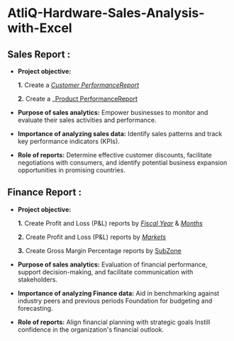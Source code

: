 # AtliQ-Hardware-Sales-Analysis-with-Excel
## Sales Report :


- **Project objective:** 

    **1.** Create a _[Customer PerformanceReport](https://github.com/TanmayTheAnalyst/AtliQ-Hardware-Sales-Analysis-with-Excel/blob/main/Customer%20Performance%20Report.pdf)_

  **2.** Create a _[Product PerformanceReport](https://github.com/TanmayTheAnalyst/AtliQ-Hardware-Sales-Analysis-with-Excel/blob/main/Product%20Performance%20Report.pdf) 

- **Purpose of sales analytics:** Empower businesses to monitor and evaluate their sales activities and performance.

- **Importance of analyzing sales data:** Identify sales patterns and track key performance indicators (KPIs).

- **Role of reports:** Determine effective customer discounts, facilitate negotiations with consumers, and identify potential business expansion opportunities in promising countries.

## Finance Report :

- **Project objective:** 

    **1.** Create Profit and Loss (P&L) reports by _[Fiscal Year](https://github.com/TanmayTheAnalyst/AtliQ-Hardware-Sales-Analysis-with-Excel/blob/main/P%20%26%20L%20By%20Fiscal%20Year.pdf)_ & _[Months](https://github.com/TanmayTheAnalyst/AtliQ-Hardware-Sales-Analysis-with-Excel/blob/main/P%20%26%20L%20By%20Months.pdf)_ 

   **2.** Create Profit and Loss (P&L) reports by _[Markets](https://github.com/TanmayTheAnalyst/AtliQ-Hardware-Sales-Analysis-with-Excel/blob/main/P%20%26%20L%20By%20Markets.pdf)_

  **3.** Create Gross Margin Percentage reports by [SubZone](https://github.com/TanmayTheAnalyst/AtliQ-Hardware-Sales-Analysis-with-Excel/blob/main/GM%25%20by%20Sub%20Zones.pdf)

- **Purpose of sales analytics:** Evaluation of financial performance, support decision-making, and facilitate communication with stakeholders.

- **Importance of analyzing Finance data:** Aid in benchmarking against industry peers and previous periods Foundation for budgeting and forecasting.

- **Role of reports:** Align financial planning with strategic goals Instill confidence in the organization's financial outlook.
